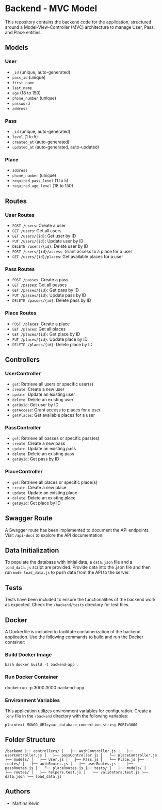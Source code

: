 # Backend - MVC Model

This repository contains the backend code for the application, structured around a Model-View-Controller (MVC) architecture to manage User, Pass, and Place entities.

## Models

### User
- `_id` (unique, auto-generated)
- `pass_id` (unique)
- `first_name`
- `last_name`
- `age` (18 to 150)
- `phone_number` (unique)
- `password`
- `address`

### Pass
- `_id` (unique, auto-generated)
- `level` (1 to 5)
- `created_at` (auto-generated)
- `updated_at` (auto-generated, auto-updated)

### Place
- `address`
- `phone_number` (unique)
- `required_pass_level` (1 to 5)
- `required_age_level` (18 to 150)

## Routes

### User Routes
- `POST /users`: Create a user
- `GET /users`: Get all users
- `GET /users/{id}`: Get user by ID
- `PUT /users/{id}`: Update user by ID
- `DELETE /users/{id}`: Delete user by ID
- `POST /users/{id}/access`: Grant access to a place for a user
- `GET /users/{id}/places`: Get available places for a user

### Pass Routes
- `POST /passes`: Create a pass
- `GET /passes`: Get all passes
- `GET /passes/{id}`: Get pass by ID
- `PUT /passes/{id}`: Update pass by ID
- `DELETE /passes/{id}`: Delete pass by ID

### Place Routes
- `POST /places`: Create a place
- `GET /places`: Get all places
- `GET /places/{id}`: Get place by ID
- `PUT /places/{id}`: Update place by ID
- `DELETE /places/{id}`: Delete place by ID

## Controllers

### UserController
- `get`: Retrieve all users or specific user(s)
- `create`: Create a new user
- `update`: Update an existing user
- `delete`: Delete an existing user
- `getById`: Get user by ID
- `getAccess`: Grant access to places for a user
- `getPlaces`: Get available places for a user

### PassController
- `get`: Retrieve all passes or specific pass(es)
- `create`: Create a new pass
- `update`: Update an existing pass
- `delete`: Delete an existing pass
- `getById`: Get pass by ID

### PlaceController
- `get`: Retrieve all places or specific place(s)
- `create`: Create a new place
- `update`: Update an existing place
- `delete`: Delete an existing place
- `getById`: Get place by ID

## Swagger Route

A Swagger route has been implemented to document the API endpoints. Visit `/api-docs` to explore the API documentation.

## Data Initialization

To populate the database with initial data, a `data.json` file and a `load_data.js` script are provided. Provide data into the .json file and then run `node load_data.js` to push data from the API to the server.

## Tests

Tests have been included to ensure the functionalities of the backend work as expected. Check the `/backend/tests` directory for test files.

## Docker

A Dockerfile is included to facilitate containerization of the backend application. Use the following commands to build and run the Docker container:

### Build Docker Image

```bash docker build -t backend-app .```

### Run Docker Container

docker run -p 3000:3000 backend-app

### Environment Variables

This application utilizes environment variables for configuration. Create a `.env` file in the `/backend` directory with the following variables:

`plaintext
MONGO_URI=your_database_connection_string
PORT=3000`

## Folder Structure

  `/backend
  ├── controllers/
  |   ├── authController.js
  │   ├── userController.js
  │   ├── passController.js
  │   └── placeController.js
  ├── models/
  │   ├── User.js
  │   ├── Pass.js
  │   └── Place.js
  ├── routes/
  │   ├── authRoutes.js
  │   ├── userRoutes.js
  │   ├── passRoutes.js
  │   └── placeRoutes.js
  ├── tests/
  │   ├── models/
  │   ├── routes/
  │   ├── helpers.test.js
  │   └── validators.test.js
  ├── data.json
  └── load_data.js`

## Authors

- Martins Kevin
